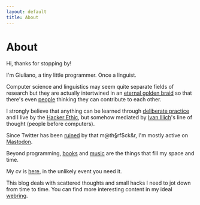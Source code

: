 ```yaml
---
layout: default
title: About
---
```

# About

Hi, thanks for stopping by!

I'm Giuliano, a tiny little programmer. Once a linguist. 

Computer science and linguistics may seem quite separate fields of research but they are actually intertwined in an [eternal golden braid](https://en.wikipedia.org/wiki/G%C3%B6del,_Escher,_Bach) so that there's even [people](https://link.springer.com/article/10.1007/BF01007763) thinking they can contribute to each other.

I strongly believe that anything can be learned through [deliberate practice](https://en.wikipedia.org/wiki/Practice_(learning_method)#Deliberate_practice) and
I live by the [Hacker Ethic](https://en.wikipedia.org/wiki/Hacker_ethic), but somehow mediated by [Ivan Illich](http://www.davidtinapple.com/illich/)'s line of thought (people before computers).

Since Twitter has been [ruined](https://www.theverge.com/c/23972308/twitter-x-death-tweets-history-elon-musk) by that m@th§rf$ck&r, I'm mostly active on [Mastodon](https://hachyderm.io/web/@giulianopz).

Beyond programming, [books](https://www.goodreads.com/user/show/168807725-giuliano-panzironi) and [music](https://www.youtube.com/playlist?list=PLZ5XiIuJMh_mMQ0Wtqh3JfIvU0-n0JLaH) are the things that fill my space and time.

My cv is [here](https://giulianopz.github.io/cv/), in the unlikely event you need it.

This blog deals with scattered thoughts and small hacks I need to jot down from time to time. You can find more interesting content in my ideal [webring](./favorites.html).
